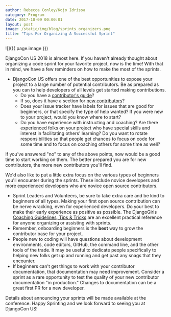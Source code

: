 ```yaml
---
author: Rebecca Conley/Kojo Idrissa
category: Program
date: 2017-10-09 00:00:01
layout: post
image: /static/img/blog/sprints_organizers.png
title: "Tips For Organizing A Successful Sprint"
---
```


![]({{ page.image }})

DjangoCon US 2018 is almost here. If you haven't already thought about organizing a code sprint for your favorite project, now is the time!  With that in mind, we have a few reminders on how to make the most of the sprints.

-  DjangoCon US offers one of the best opportunities to expose your project to a large number of potential contributors. Be as prepared as you can to help developers of all levels get started making contributions.
    +  Do you have a [contributor's guide](https://docs.djangoproject.com/en/dev/internals/contributing/)?
    +  If so, does it have a section for [new contributors](https://docs.djangoproject.com/en/dev/internals/contributing/new-contributors/)?
    +  Does your issue tracker have labels for issues that are good for beginners, or that specify the type of help wanted? If you were new to your project, would you know where to start?
    +  Do you have experience with instructing and coaching? Are there experienced folks on your project who have special skills and interest in facilitating others' learning? Do you want to rotate responsibilities so that people get chances to focus on code for some time and to focus on coaching others for some time as well?

If you've answered "no" to any of the above points, now would be a good time to start working on them. The better prepared you are for new contributors, the more new contributors you'll find.


We'd also like to put a little extra focus on the various types of beginners you'll encounter during the sprints. These include novice developers and more experienced developers who are novice open source contributors.

-  Sprint Leaders and Volunteers, be sure to take extra care and be kind to beginners of all types. Making your first open source contribution can be nerve wracking, even for experienced developers. Do your best to make their early experience as positive as possible.  The DjangoGirls [Coaching Guidelines, Tips & Tricks](https://coach.djangogirls.org/tips/) are an excellent practical reference for anyone organizing or assisting with sprints.
-  Remember, onboarding beginners is the **best** way to grow the contributor base for your project.
-  People new to coding will have questions about development environments, code editors, GitHub, the command line, and the other tools of the trade. It may be useful to dedicate people specifically to helping new folks get up and running and get past any snags that they encounter.
-  If beginners can't get things to work with your contributor documentation, that documentation may need improvement. Consider a sprint as a rare opportunity to test the quality of your new contributor documentation "in production." Changes to documentation can be a great first PR for a new developer.

Details about announcing your sprints will be made available at the conference. Happy Sprinting and we look forward to seeing you at DjangoCon US!
